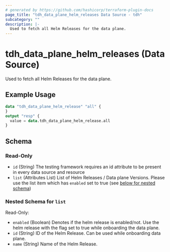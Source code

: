 ```yaml
---
# generated by https://github.com/hashicorp/terraform-plugin-docs
page_title: "tdh_data_plane_helm_releases Data Source - tdh"
subcategory: ""
description: |-
  Used to fetch all Helm Releases for the data plane.
---
```


# tdh_data_plane_helm_releases (Data Source)

Used to fetch all Helm Releases for the data plane.

## Example Usage

```terraform
data "tdh_data_plane_helm_release" "all" {
}
output "resp" {
  value = data.tdh_data_plane_helm_release.all
}
```

<!-- schema generated by tfplugindocs -->
## Schema

### Read-Only

- `id` (String) The testing framework requires an id attribute to be present in every data source and resource
- `list` (Attributes List) List of Helm Releases / Data plane Versions. Please use the list item which has `enabled` set to true (see [below for nested schema](#nestedatt--list))

<a id="nestedatt--list"></a>
### Nested Schema for `list`

Read-Only:

- `enabled` (Boolean) Denotes if the helm release is enabled/not. Use the helm release with the flag set to true while onboarding the data plane.
- `id` (String) ID of the Helm Release. Can be used while onboarding data plane.
- `name` (String) Name of the Helm Release.


